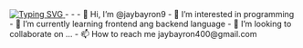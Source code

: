 <a href="https://git.io/typing-svg">
  <img src="https://readme-typing-svg.demolab.com?font=Fira+Code&pause=1000&color=22EBF7&width=435&lines=Hello+there%2C+I'm+Jay+;Glad+you're+here%F0%9F%98%84"            alt="Typing SVG" />
</a>
- 
- 
- 👋 Hi, I’m @jaybayron9
- 👀 I’m interested in programming
- 🌱 I’m currently learning frontend ang backend language
- 💞️ I’m looking to collaborate on ...
- 📫 How to reach me jaybayron400@gmail.com

<!---
jaybayron9/jaybayron9 is a ✨ special ✨ repository because its `README.md` (this file) appears on your GitHub profile.
You can click the Preview link to take a look at your changes.
--->
